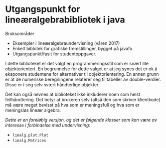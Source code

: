 # Utgangspunkt for lineæralgebrabibliotek i java

Bruksområder

- Eksempler i lineæralgebraundervisning (våren 2017)
- Enkelt biblotek for grafiske fremstillinger, bygget på javafx.
- Utgangspunkt/fasit for studentoppgaver.

I dette biblioteket er det valgt en programmeringsstil  som er svært lite objektorientert. En begrunnelse for dette valget er at jeg synes det er ok å eksponere studentene for alternativer til objektorientering. En annen grunn er at de numeriske beregningene relaterer seg til tabeller av double-verdier. Disse er i seg selv svært håndterlige objekter. 

Det kan også nevnes at biblioteket ikke inkluderer noen som helst feilhåndtering. Det betyr at brukeren selv (altså den som skriver klientkode) må være meget bevisst på hva som er meningsfull og hva som er meningsløs lineær algebra.

*Dette er en foreløbig versjon, og det er følgende klasser som kan være av interesse i forbindelse med undervisning:*

- `linalg.plot.Plot`
- `linalg.Matrices`



